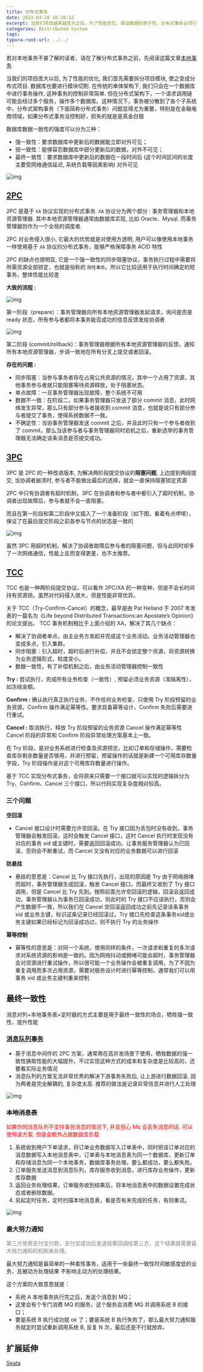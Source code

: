 ```yaml
---
title: 分布式事务
date: 2022-03-28 16:10:12
excerpt: 当我们项目越来越庞大之后，为了性能优化，保证数据的原子性，分布式事务必须引入进来。
categories: Distributed System
tags: 
typora-root-url: ../../
---
```


若对本地事务不甚了解的读者，请在了解分布式事务之前，先阅读这篇文章[本地事务](https://icyfenix.cn/architect-perspective/general-architecture/transaction/local.html)

当我们的项目庞大以后, 为了性能的优化, 我们首先需要拆分项目模块, 使之变成分布式项目. 数据库也要进行模块切割. 在传统的单体架构下, 我们只会在一个数据库中进行事务操作, 这种事务的控制非常简单. 但在分布式架构下，一个请求调用链可能会经过多个服务，操作多个数据库。这种情况下，事务被分散到了各个子系统中，分布式架构事务（下面简称分布式事务）问题显得尤为重要，特别是在金融电商领域，如果分布式事务没控制好，损失的就是是真金白银

数据库数据一致性的强度可以分为三种：

- 强一致性：要求数据库中更新后的数据能立即对外可见；
- 弱一致性：能够容忍数据库中部分更新后的数据，对外不可见；
- 最终一致性：要求数据库中更新后的数据在一段时间后 (这个时间区间的长度主要受网络通信延迟, 系统负载等因素影响) 对外可见

![img](/image/%E5%88%86%E5%B8%83%E5%BC%8F%E4%BA%8B%E5%8A%A1/format,png-20220328161219693.png)

## [2PC](https://icyfenix.cn/architect-perspective/general-architecture/transaction/global.html)

2PC 是基于 `XA` 协议实现的分布式事务. `XA` 协议分为两个部分 : 事务管理器和本地资源管理器. 其中本地资源管理器通常由数据库实现, 比如 Oracle、Mysql. 而事务管理器则作为一个全局的调度者.

2PC 对业务侵入很小, 它最大的优势就是对使用方透明, 用户可以像使用本地事务一样使用基于 `XA` 协议的分布式事务，能够严格保障事务 ACID 特性

2PC 的缺点也很明显, 它是一个强一致性的同步阻塞协议，事务执⾏过程中需要将所需资源全部锁定，也就是俗称的 `刚性事务`。所以它比较适⽤于执⾏时间确定的短事务，整体性能比较差

**大致的流程 :**

![img](https://img-blog.csdnimg.cn/20201118174832330.png?#pic_center)

第一阶段（prepare）：事务管理器向所有本地资源管理器发起请求，询问是否是 ready 状态，所有参与者都将本事务能否成功的信息反馈发给协调者

![img](https://img-blog.csdnimg.cn/20201118174947450.png?#pic_center)

第二阶段 (commit/rollback)：事务管理器根据所有本地资源管理器的反馈，通知所有本地资源管理器，步调一致地在所有分支上提交或者回滚。

**存在的问题 :**

- 同步阻塞：当参与事务者存在占用公共资源的情况，其中一个占用了资源，其他事务参与者就只能阻塞等待资源释放，处于阻塞状态。
- 单点故障：一旦事务管理器出现故障，整个系统不可用
- 数据不一致：在阶段二，如果事务管理器只发送了部分 commit 消息，此时网络发生异常，那么只有部分参与者接收到 commit 消息，也就是说只有部分参与者提交了事务，使得系统数据不一致。
- 不确定性：当协事务管理器发送 commit 之后，并且此时只有一个参与者收到了 commit，那么当该参与者与事务管理器同时宕机之后，重新选举的事务管理器无法确定该条消息是否提交成功。

## [**3PC**](https://icyfenix.cn/architect-perspective/general-architecture/transaction/global.html#:~:text=不一致的问题。-,为了,-缓解两段式提交)

3PC 是 2PC 的一种改进版本, 为解决两阶段提交协议的**阻塞问题**, 上边提到两段提交, 当协调者崩溃时, 参与者不能做出最后的选择，就会一直保持阻塞锁定资源

2PC 中只有协调者有超时机制，3PC 在协调者和参与者中都引入了超时机制，协调者出现故障后，参与者就不会一直阻塞。

而且在第一阶段和第二阶段中又插入了一个准备阶段（如下图，看着有点啰嗦），保证了在最后提交阶段之前各参与节点的状态是一致的

![img](/image/%E5%88%86%E5%B8%83%E5%BC%8F%E4%BA%8B%E5%8A%A1/20201119154252414.png)

虽然 3PC 用超时机制，解决了协调者故障后参与者的阻塞问题，但与此同时却多了一次网络通信，性能上反而变得更差，也不太推荐。

## [**TCC**](https://icyfenix.cn/architect-perspective/general-architecture/transaction/distributed.html#tcc-事务)

TCC 也是一种两阶段提交协议，可以看作 2PC/XA 的一种变种，但是不会长时间持有资源锁。虽然对代码侵入很大，但是性能非常优异。

关于 TCC（Try-Confirm-Cancel）的概念，最早是由 Pat Helland 于 2007 年发表的一篇名为《Life beyond Distributed Transactions:an Apostate’s Opinion》的论文提出。 TCC 事务机制相比于上面介绍的 XA，解决了其几个缺点：

- 解决了协调者单点，由主业务方发起并完成这个业务活动。业务活动管理器也变成多点，引入集群。
- 同步阻塞：引入超时，超时后进行补偿，并且不会锁定整个资源，将资源转换为业务逻辑形式，粒度变小。
- 数据一致性，有了补偿机制之后，由业务活动管理器控制一致性

**Try :** 尝试执行，完成所有业务检查（一致性）, 预留必须业务资源（准隔离性），如冻结金额。

**Confirm :** 确认执行真正执行业务，不作任何业务检查，只使用 Try 阶段预留的业务资源，Confirm 操作满足幂等性。要求具备幂等设计，Confirm 失败后需要进行重试。

**Cancel :** 取消执行，释放 Try 阶段预留的业务资源 Cancel 操作满足幂等性 Cancel 阶段的异常和 Confirm 阶段异常处理方案基本上一致。

在 Try 阶段，是对业务系统进行检查及资源预览，比如订单和存储操作，需要检查库存剩余数量是否够用，并进行预留，预留操作的话就是新建一个可用库存数量字段，Try 阶段操作是对这个可用库存数量进行操作。

基于 TCC 实现分布式事务，会将原来只需要一个接口就可以实现的逻辑拆分为 Try、Confirm、Cancel 三个接口，所以代码实现复杂度相对较高。

### 三个问题

**空回滚**

- Cancel 接口设计时需要允许空回滚。在 Try 接口因为丢包时没有收到，事务管理器会触发回滚，这时会触发 Cancel 接口，这时 Cancel 执行时发现没有对应的事务 xid 或主键时，需要返回回滚成功。让事务服务管理器认为已回滚，否则会不断重试，而 Cancel 又没有对应的业务数据可以进行回滚

**防悬挂**

- 悬挂的意思是：Cancel 比 Try 接口先执行，出现的原因是 Try 由于网络拥堵而超时，事务管理器生成回滚，触发 Cancel 接口，而最终又收到了 Try 接口调用，但是 Cancel 比 Try 先到。按照前面允许空回滚的逻辑，回滚会返回成功，事务管理器认为事务已回滚成功，则此时的 Try 接口不应该执行，否则会产生数据不一致，所以我们在 Cancel 空回滚返回成功之前先记录该条事务 xid 或业务主键，标识这条记录已经回滚过，Try 接口先检查这条事务xid或业务主键如果已经标记为回滚成功过，则不执行 Try 的业务操作

**幂等控制**

- 幂等性的意思是：对同一个系统，使用同样的条件，一次请求和重复的多次请求对系统资源的影响是一致的。因为网络抖动或拥堵可能会超时，事务管理器会对资源进行重试操作，所以很可能一个业务操作会被重复调用，为了不因为重复调用而多次占用资源，需要对服务设计时进行幂等控制，通常我们可以用事务 xid 或业务主键判重来控制

## 最终一致性

消息对列+本地事务表+定时器的方式主要是用于最终一致性的场合，牺牲强一致性，提升性能

### [消息队列事务](https://icyfenix.cn/architect-perspective/general-architecture/transaction/distributed.html#可靠事件队列)

- 基于消息中间件的 2PC 方案，通常用在高并发场景下使用，牺牲数据的强一致性换取性能的大幅提升，不过实现这种方式的成本和复杂度是比较高的，还要看实际业务情况
- 消息队列的方案无法非常优秀的解决下游事务失败后, 让上游进行数据回滚. 因为两者是完全解耦的, 复杂度太高. 推荐的做法是记录异常信息并进行人工处理

![img](/image/%E5%88%86%E5%B8%83%E5%BC%8F%E4%BA%8B%E5%8A%A1/362411093-5d882d3d41c8d_articlex.png)

### ~~本地消息表~~

<font color='red'>如果你的消息队列不支持事务消息的情况下, 并且担心 Mq 会丢失消息的话. 可以使用该方案, 但是会额外占据数据库负载</font>

1. 系统收到用户下单请求，将订单业务数据写入订单表中，同时把该订单对应的消息数据写入本地消息表中，订单表与本地消息表为同一个数据库，更新订单和存储消息为同一个本地事务，数据库事务处理，要么都成功，要么都失败。
2. 订单服务发送消息到消息队列，库存服务收到消息，进行库存业务操作，更新库存数据
3. 返回业务处理结果，订单服务收到结果后，将本地消息表中的数据设置完成状态或者删除数据。
4. 另起定时任务，定时扫描本地消息表，看是否有未完成的任务，有则重试。

![img](/image/%E5%88%86%E5%B8%83%E5%BC%8F%E4%BA%8B%E5%8A%A1/ded2a136db5d41b781f5d1ec9e1fed83.png)

### **最大努力通知**

<font color='gray'>第三方使用支付宝付款，支付宝成功后发送结果回调给第三方，这个结果就需要最大努力通知的机制来处理。</font>

最大努力通知是最简单的一种柔性事务，适用于一些最终一致性时间敏感度低的业务，且被动方处理结果 不影响主动方的处理结果。

这个方案的大致意思就是：

- 系统 A 本地事务执行完之后，发送个消息到 MQ；
- 这里会有个专门消费 MQ 的服务，这个服务会消费 MQ 并调用系统 B 的接口；
- 要是系统 B 执行成功就 ok 了；要是系统 B 执行失败了，那么最大努力通知服务就定时尝试重新调用系统 B, 反复 N 次，最后还是不行就放弃。

## 扩展延伸

<a href="{% post_path 'Distributed System/Seata' %}">Seata</a>
